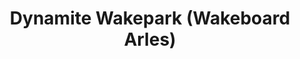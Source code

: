 ---
title: "Dynamite Wakepark (Wakeboard Arles)"
url: /mas-thibert/dynamite-wakepark-wakeboard-arles-thibert-au-pont-de-bompas-route-de-mas/
shop: sports
---